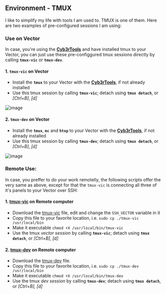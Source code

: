 
## Environment - TMUX

I like to simplify my life with tools I am used to. TMUX is one of them. Here are two examples of pre-configured sessions I am using:

### Use on Vector

In case, you're using the [**Cyb3rTools**](https://github.com/cyb3rdog/vector-oskr-notes/blob/main/packages/README.md) and have installed tmux to your Vector,
you can just use these pre-configgured tmux sessions directly by calling **`tmux-vic`** or **`tmux-dev`**.

#### 1. **`tmux-vic`** on Vector
- Install the **`tmux`** to your Vector with the [**Cyb3rTools**](https://github.com/cyb3rdog/vector-oskr-notes/blob/main/packages/README.md), if not already installed
- Use this tmux session by calling **`tmux-vic`**; detach using **`tmux detach`**, or *[Ctrl+B], [d]*

![image](https://user-images.githubusercontent.com/12493945/122396776-a2d7aa00-cf78-11eb-8c55-3b573527f5bb.png)

#### 2. **`tmux-dev`** on Vector
- Install the **`tmux`**, **`mc`** and **`htop`** to your Vector with the [**Cyb3rTools**](https://github.com/cyb3rdog/vector-oskr-notes/blob/main/packages/README.md), if not already installed
- Use this tmux session by calling **`tmux-dev`**; detach using **`tmux detach`**, or *[Ctrl+B], [d]*

![image](https://user-images.githubusercontent.com/12493945/122397067-e6321880-cf78-11eb-96ae-87996ec49ed8.png)


### Remote Use:

In case, you preffer to do your work remotelly, the following scripts offer the very same as above, except for that the `tmux-vic` is connecting all three of it's panels to your Vector over SSH:

#### 1. **[tmux-vic](https://github.com/cyb3rdog/vector-oskr-notes/blob/main/scripts/tmux-vic) on Remote computer**

- Download the [tmux-vic](https://github.com/cyb3rdog/vector-oskr-notes/blob/main/scripts/tmux-vic) file, edit and change the ```SSH_VECTOR``` variable in it 
- Copy this file to your favorite location, i.e. ```sudo cp ./tmux-vic /usr/local/bin```
- Make it executable ```chmod +X /usr/local/bin/tmux-vic```
- Use the tmux *vector session* by calling **`tmux-vic`**; detach using **`tmux detach`**, or *[Ctrl+B], [d]*

#### 2. **[tmux-dev](https://github.com/cyb3rdog/vector-oskr-notes/blob/main/scripts/tmux-dev) on Remote computer**

- Download the [tmux-dev](https://github.com/cyb3rdog/vector-oskr-notes/blob/main/scripts/tmux-dev) file. 
- Copy this file to your favorite location, i.e. ```sudo cp ./tmux-dev /usr/local/bin```
- Make it executable ```chmod +X /usr/local/bin/tmux-dev```
- Use the tmux *dev session* by calling **`tmux-dev`**; detach using **`tmux detach`**, or *[Ctrl+B], [d]*


